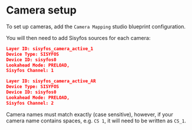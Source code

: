 # Camera setup

To set up cameras, add the `Camera Mapping` studio blueprint configuration.

You will then need to add Sisyfos sources for each camera:

```JSON
Layer ID: sisyfos_camera_active_1
Device Type: SISYFOS
Device ID: sisyfos0
Lookahead Mode: PRELOAD,
Sisyfos Channel: 1
```

```JSON
Layer ID: sisyfos_camera_active_AR
Device Type: SISYFOS
Device ID: sisyfos0
Lookahead Mode: PRELOAD,
Sisyfos Channel: 2
```

Camera names must match exactly (case sensitive), however, if your camera name contains spaces, e.g. `CS 1`, it will need to be written as `CS_1`.

